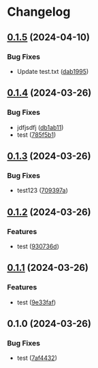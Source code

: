 # Changelog

## [0.1.5](https://github.com/eshwar00001/test123/compare/v0.1.4...v0.1.5) (2024-04-10)


### Bug Fixes

* Update test.txt ([dab1995](https://github.com/eshwar00001/test123/commit/dab1995453a081cd0ad90b97fbb702bf4efcf8b4))

## [0.1.4](https://github.com/eshwar00001/test123/compare/v0.1.3...v0.1.4) (2024-03-26)


### Bug Fixes

* jdfjsdfj ([db1ab11](https://github.com/eshwar00001/test123/commit/db1ab11b0684d589dc50ecef90631f04500a9b17))
* test ([785f5b1](https://github.com/eshwar00001/test123/commit/785f5b1f8efcdeffde37a2012a881a1d764cd119))

## [0.1.3](https://github.com/eshwar00001/test123/compare/v0.1.2...v0.1.3) (2024-03-26)


### Bug Fixes

* test123 ([709397a](https://github.com/eshwar00001/test123/commit/709397a7248b6b0fd702c95ad6a799297b902ddc))

## [0.1.2](https://github.com/eshwar00001/test123/compare/v0.1.1...v0.1.2) (2024-03-26)


### Features

* test ([930736d](https://github.com/eshwar00001/test123/commit/930736d6a1352fc7343a1d59a2e380c0327d7bef))

## [0.1.1](https://github.com/eshwar00001/test123/compare/v0.1.0...v0.1.1) (2024-03-26)


### Features

* test ([9e33faf](https://github.com/eshwar00001/test123/commit/9e33faf009bf7a3dc90d2fdc2f62e87452dc3306))

## 0.1.0 (2024-03-26)


### Bug Fixes

* test ([7af4432](https://github.com/eshwar00001/test123/commit/7af4432fca8b5cf222bac9cfc8e7f0fa2c12620f))
